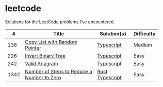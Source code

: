 # leetcode

Solutions for the LeetCode problems I've encountered.

| #    | Title                                                                                                                  | Solution(s)                                                                           | Difficulty |
| ---- | ---------------------------------------------------------------------------------------------------------------------- | ------------------------------------------------------------------------------------- | ---------- |
| 138  | [Copy List with Random Pointer](https://leetcode.com/problems/copy-list-with-random-pointer/)                          | [Typescript](typescript/138_copy_list_with_random_pointers.ts)                        | Medium     |
| 226  | [Invert Binary Tree](https://leetcode.com/problems/invert-binary-tree/)                                                | [Typescript](typescript/226_invert_binary_tree.ts)                                    | Easy       |
| 242  | [Valid Anagram](https://leetcode.com/problems/valid-anagram/)                                                          | [Typescript](typescript/242_valid_anagram.ts)                                         | Easy       |
| 1342 | [Number of Steps to Reduce a Number to Zero](https://leetcode.com/problems/number-of-steps-to-reduce-a-number-to-zero) | [Rust](rust/1342_number_of_steps.rs) [Typescript](typescript/1342_number_of_steps.rs) | Easy       |
